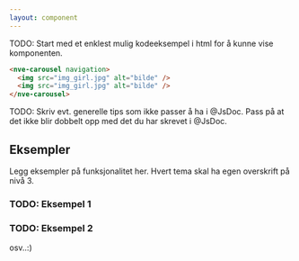 ```yaml
---
layout: component
---
```


TODO: Start med et enklest mulig kodeeksempel i html for å kunne vise komponenten.
<CodeExamplePreview>

```html
<nve-carousel navigation>
  <img src="img_girl.jpg" alt="bilde" />
  <img src="img_girl.jpg" alt="bilde" />
</nve-carousel>
```

</CodeExamplePreview>

TODO: Skriv evt. generelle tips som ikke passer å ha i @JsDoc. Pass på at det ikke blir dobbelt opp med det du har skrevet i @JsDoc.

## Eksempler

Legg eksempler på funksjonalitet her. Hvert tema skal ha egen overskrift på nivå 3.

### TODO: Eksempel 1

### TODO: Eksempel 2

osv..:)
